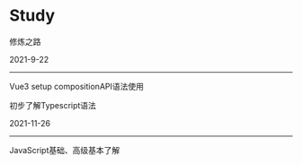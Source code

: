 # Study
修炼之路



2021-9-22

------

Vue3 setup compositionAPI语法使用

初步了解Typescript语法



2021-11-26

------

JavaScript基础、高级基本了解